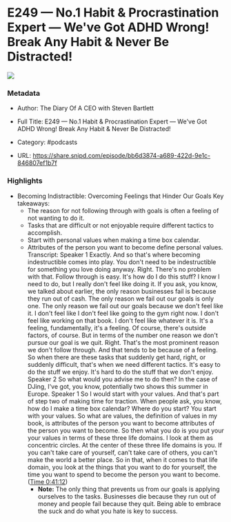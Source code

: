 # E249 —  No.1 Habit & Procrastination Expert —  We've Got ADHD Wrong! Break Any Habit & Never Be Distracted!

![](https://wsrv.nl/?url=https%3A%2F%2Fd3t3ozftmdmh3i.cloudfront.net%2Fproduction%2Fpodcast_uploaded_nologo%2F21610475%2F21610475-1674820432401-ad30196dc86b2.jpg&w=100&h=100)

### Metadata

- Author: The Diary Of A CEO with Steven Bartlett
- Full Title: E249 —  No.1 Habit & Procrastination Expert —  We've Got ADHD Wrong! Break Any Habit & Never Be Distracted!
- Category: #podcasts



- URL: https://share.snipd.com/episode/bb6d3874-a689-422d-9e1c-846807ef1b7f

### Highlights

- Becoming Indistractible: Overcoming Feelings that Hinder Our Goals
  Key takeaways:
  - The reason for not following through with goals is often a feeling of not wanting to do it.
  - Tasks that are difficult or not enjoyable require different tactics to accomplish.
  - Start with personal values when making a time box calendar.
  - Attributes of the person you want to become define personal values.
  Transcript:
  Speaker 1
  Exactly. And so that's where becoming indestructible comes into play. You don't need to be indestructible for something you love doing anyway. Right. There's no problem with that. Follow through is easy. It's how do I do this stuff? I know I need to do, but I really don't feel like doing it. If you ask, you know, we talked about earlier, the only reason businesses fail is because they run out of cash. The only reason we fail out our goals is only one. The only reason we fail out our goals because we don't feel like it. I don't feel like I don't feel like going to the gym right now. I don't feel like working on that book. I don't feel like whatever it is. It's a feeling, fundamentally, it's a feeling. Of course, there's outside factors, of course. But in terms of the number one reason we don't pursue our goal is we quit. Right. That's the most prominent reason we don't follow through. And that tends to be because of a feeling. So when there are these tasks that suddenly get hard, right, or suddenly difficult, that's when we need different tactics. It's easy to do the stuff we enjoy. It's hard to do the stuff that we don't enjoy.
  Speaker 2
  So what would you advise me to do then? In the case of DJing, I've got, you know, potentially two shows this summer in Europe.
  Speaker 1
  So I would start with your values. And that's part of step two of making time for traction. When people ask, you know, how do I make a time box calendar? Where do you start? You start with your values. So what are values, the definition of values in my book, is attributes of the person you want to become attributes of the person you want to become. So then what you do is you put your your values in terms of these three life domains. I look at them as concentric circles. At the center of these three life domains is you. If you can't take care of yourself, can't take care of others, you can't make the world a better place. So in that, when it comes to that life domain, you look at the things that you want to do for yourself, the time you want to spend to become the person you want to become. ([Time 0:41:12](https://share.snipd.com/snip/99409803-aaf2-4c8a-94ae-e448d1673332))
    - **Note:** The only thing that prevents us from our goals is applying ourselves to the tasks. Businesses die because they run out of money and people fail because they quit. Being able to embrace the suck and do what you hate is key to success.
